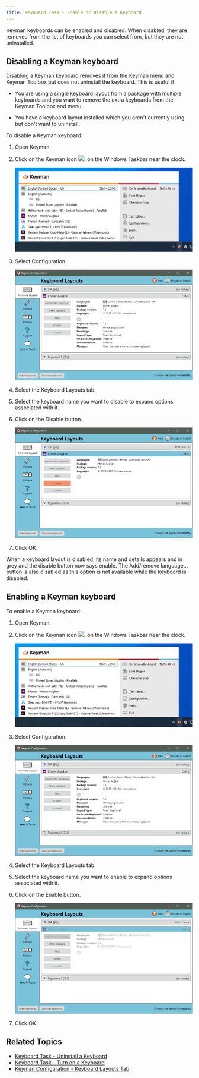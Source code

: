 ```yaml
---
title: Keyboard Task - Enable or Disable a Keyboard
---
```


Keyman keyboards can be enabled and disabled. When disabled, they are
removed from the list of keyboards you can select from, but they are
not uninstalled.

## Disabling a Keyman keyboard

Disabling a Keyman keyboard removes it from the Keyman menu and Keyman
Toolbox but does not uninstall the keyboard. This is useful if:

-   You are using a single keyboard layout from a package with multiple
    keyboards and you want to remove the extra keyboards from the Keyman
    Toolbox and menu.

-   You have a keyboard layout installed which you aren\'t currently
    using but don\'t want to uninstall.

To disable a Keyman keyboard:

1.  Open Keyman.

2.  Click on the Keyman icon ![](../desktop_images/icon-keyman.png), on the
    Windows Taskbar near the clock.

    ![](../desktop_images/menu.png)

3.  Select Configuration.

    ![](../desktop_images/tab-layout.png)

4.  Select the Keyboard Layouts tab.

5.  Select the keyboard name you want to disable to expand options associated with it.

6.  Click on the Disable button.

    ![](../desktop_images/tab-layout-disable.png)

7.  Click OK.

When a keyboard layout is disabled, its name and details appears and in grey and the disable
button now says enable. The Add/remove language... button is also disabled as this option is 
not available while the keyboard is disabled.

## Enabling a Keyman keyboard

To enable a Keyman keyboard:

1.  Open Keyman.

2.  Click on the Keyman icon ![](../desktop_images/icon-keyman.png), on the
    Windows Taskbar near the clock.

    ![](../desktop_images/menu.png)

3.  Select Configuration.

    ![](../desktop_images/tab-layout.png)

4.  Select the Keyboard Layouts tab.

5.  Select the keyboard name you want to enable to expand options associated with it.

6.  Click on the Enable button.

    ![](../desktop_images/tab-layout-enable.png)

7.  Click OK.

## Related Topics

-   [Keyboard Task - Uninstall a Keyboard](uninstall-keyboard)
-   [Keyboard Task - Turn on a Keyboard](select-keyboard)
-   [Keyman Configuration - Keyboard Layouts Tab](config/keyboards)
